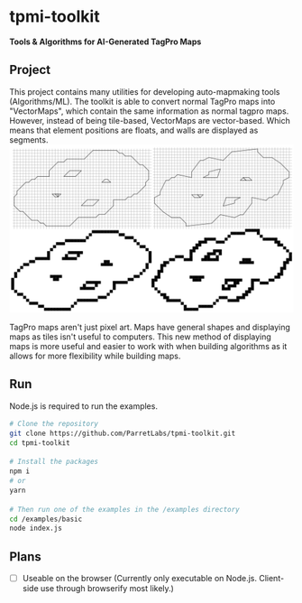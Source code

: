 # tpmi-toolkit
**Tools &amp; Algorithms for AI-Generated TagPro Maps**

## Project
This project contains many utilities for developing auto-mapmaking tools (Algorithms/ML).
The toolkit is able to convert normal TagPro maps into "VectorMaps", which contain the same information as normal tagpro maps.
However, instead of being tile-based, VectorMaps are vector-based. Which means that element positions are floats,
and walls are displayed as segments.
![](https://github.com/ParretLabs/tpmi-toolkit/blob/master/examples/assets/randomizer.png?raw=true)

TagPro maps aren't just pixel art. Maps have general shapes and displaying maps as tiles isn't useful to computers.
This new method of displaying maps is more useful and easier to work with when building algorithms as it allows for more flexibility
while building maps.

## Run
Node.js is required to run the examples.

```bash
# Clone the repository
git clone https://github.com/ParretLabs/tpmi-toolkit.git
cd tpmi-toolkit

# Install the packages
npm i
# or
yarn

# Then run one of the examples in the /examples directory
cd /examples/basic
node index.js
```

## Plans
- [ ] Useable on the browser (Currently only executable on Node.js. Client-side use through browserify most likely.)